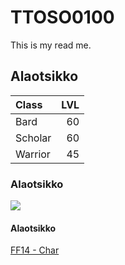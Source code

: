 # TTOSO0100

This is my read me.
## Alaotsikko
| Class | LVL |
|:------|----:|
|Bard|60|
|Scholar|60|
|Warrior|45|
### Alaotsikko
![](http://cdn2.ubergizmo.com/wp-content/uploads/2013/09/ff14-unban.jpg)
#### Alaotsikko
[FF14 - Char](http://eu.finalfantasyxiv.com/lodestone/character/13640776/)
